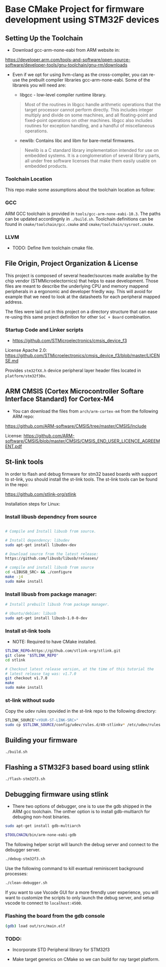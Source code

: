 # Base CMake Project for firmware development using STM32F devices


## Setting Up the Toolchain

* Download gcc-arm-none-eabi from ARM website in:

https://developer.arm.com/tools-and-software/open-source-software/developer-tools/gnu-toolchain/gnu-rm/downloads

* Even if we opt for using llvm-clang as the cross-compiler, you can re-use the 
prebuilt compiler libraries gcc-arm-none-eabi. Some of the librareis you will need are:

    * libgcc - low-level compiler runtime library. 
    
    > Most of the routines in libgcc handle arithmetic operations that the target processor cannot perform directly. This includes integer multiply and divide on some machines, and all floating-point and fixed-point operations on other machines. libgcc also includes routines for exception handling, and a handful of miscellaneous operations.

    * newlib: Contains libc and libm for bare-metal firmwares.
    
    > Newlib is a C standard library implementation intended for use on embedded systems. It is a conglomeration of several library parts, all under free software licenses that make them easily usable on embedded products.

### Toolchain Location

This repo make some assumptions about the toolchain location as follow:

### GCC

ARM GCC toolchain is provided in `tools/gcc-arm-none-eabi-10.3`. The paths can be updated accordingnly in `./build.sh`. Toolchain definitions can be found in `cmake/toolchain/gcc.cmake`  and `cmake/toolchain/sysroot.cmake`.

### LLVM

* TODO: Define llvm toolchain cmake file.

## File Origin, Project Organization & License

This project is composed of several header/sources made availalbe by the chip vendor (STMMicroelectornics)
that helps to ease development. Those files are meant to describe the underlying CPU and memory mappend
peripherals in a ergonomic and developer friedly way. This will avoid for example that we need to look at the
datasheets for each peripheral mapped address.

The files were laid out in this project on a directory structure that can ease re-using this same project 
definition for other `SoC + Board`  combination.

###  Startup Code and Linker scripts

* https://github.com/STMicroelectronics/cmsis_device_f3

License Apache 2.0: https://github.com/STMicroelectronics/cmsis_device_f3/blob/master/LICENSE.md

Provides `stm32fXX.h` device peripheral layer header files located in `platform/stm32f30x`.

## ARM CMSIS (Cortex Microcontroller Softare Interface Standard) for Cortex-M4

* You can download the files from `arch/arm-cortex-m4` from the following ARM repo: 

https://github.com/ARM-software/CMSIS/tree/master/CMSIS/Include

License: https://github.com/ARM-software/CMSIS/blob/master/CMSIS/CMSIS_END_USER_LICENCE_AGREEMENT.pdf


## St-link tools

In order to flash and debug firmware for stm32 based boards with support to st-link, you 
should install the st-link tools. The st-link tools can be found in the repo:

https://github.com/stlink-org/stlink


Installation steps for Linux:


### Install libusb dependncy from source

```bash 

# Compile and Install libusb from source.

# Install dependency: libudev
sudo apt-get install libudev-dev

# Download source from the latest release:
https://github.com/libusb/libusb/releases/

# compile and install libusb from source
cd <LIBUSB_SRC> && ./configure
make -j4
sudo make install 
```

### Install libusb from package manager:

```bash
# Install prebuilt libusb from package manager.

# Ubuntu/debian: libusb
sudo apt-get install libusb-1.0-0-dev
```

### Install st-link tools

* NOTE: Required to have CMake installed.

```bash
STLINK_REPO=https://github.com/stlink-org/stlink.git
git clone "$STLINK_REPO"
cd stlink

# Checkout latest release version, at the time of this tutorial the
# latest release tag was: v1.7.0
git checkout v1.7.0
make
sudo make install
```

### st-link without sudo

Copy the udev rules rpovided in the st-link repo to the following directory:

```bash
STLINK_SOURCE"<YOUR-ST-LINK-SRC>"
sudo cp $STLINK_SOURCE/config/udev/rules.d/49-stlinkv* /etc/udev/rules.d/
```

## Building your firmware 

```bash
./build.sh
```

## Flashing a STM32F3 based board using stlink

```bash
./flash-stm32f3.sh
``` 

## Debugging firmware using stlink

* There two options of debugger, one is to use the gdb shipped in the ARM gcc toolchain. The onther option is to 
install gdb-multiarch for debuging non-host binaries.

```bash
sudo apt-get install gdb-multiarch
```

```bash
$TOOLCHAIN/bin/arm-none-eabi-gdb
```

The following helper script will launch the debug server and connect to the debugger server.

```bash
./debug-stm32f3.sh
```

Use the following command to kill evantual reminiscent background processes:

```bash
./clean-debugger.sh
```

If you want to use Vscode GUI for a more firendly user experience, you will want to customize the scripts to only launch the debug server, and setup vscode to connect to `localhost:4500`.

### Flashing the board from the gdb console

```bash
(gdb) load out/src/main.elf
```

### TODO:

* Incorporate STD Peripheral library for STM32f3

* Make target generics on CMake so we can build for nay target platform.



